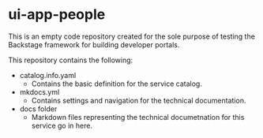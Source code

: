 # ui-app-people
This is an empty code repository created for the sole purpose of testing the Backstage framework for building developer portals.

This repository contains the following:
- catalog.info.yaml
    - Contains the basic definition for the service catalog.
- mkdocs.yml
    - Contains settings and navigation for the technical documentation.
- docs folder
    - Markdown files representing the technical documetnation for this service go in here.
